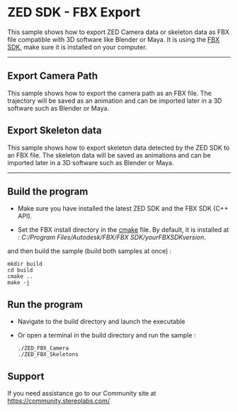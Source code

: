 # ZED SDK - FBX Export


This sample shows how to export ZED Camera data or skeleton data as FBX file compatible with 3D software like Blender or Maya.
It is using the [FBX SDK](https://www.autodesk.com/developer-network/platform-technologies/fbx-sdk-2020-2-1), make sure it is installed on your computer.

____

## Export Camera Path

This sample shows how to export the camera path as an FBX file. The trajectory will be saved as an animation and can be imported later in a 3D software such as Blender or Maya.

## Export Skeleton data

This sample shows how to export skeleton data detected by the ZED SDK to an FBX file. The skeleton data will be saved as animations and can be imported later in a 3D software such as Blender or Maya.
____

## Build the program
 - Make sure you have installed the latest ZED SDK and the FBX SDK (C++ API).

 - Set the FBX install directory in the [cmake](CMakeLists.txt#L18) file. By default, it is installed at :
*C:/Program Files/Autodesk/FBX/FBX SDK/yourFBXSDKversion*.


and then build the sample (build both samples at once) :

```
mkdir build
cd build
cmake ..
make -j
```

## Run the program

- Navigate to the build directory and launch the executable
- Or open a terminal in the build directory and run the sample :

      ./ZED_FBX_Camera
      ./ZED_FBX_Skeletons

## Support

If you need assistance go to our Community site at https://community.stereolabs.com/
